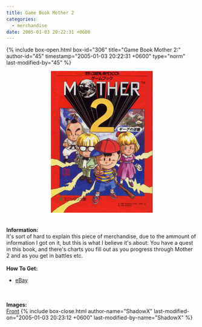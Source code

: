 ```yaml
---
title: Game Book Mother 2
categories:
  - merchandise
date: 2005-01-03 20:22:31 +0600
---
```

{% include box-open.html box-id="306" title="Game Book Mother 2:" author-id="45" timestamp="2005-01-03 20:22:31 +0600" type="norm" last-modified-by="45" %}
	<center>
	<img src="/merchandise/images/gbm2_title.jpg" border="0" alt="Game Book Mother 2" />
	</center>
	<br /><br />
	<b>Information:</b>
	<br />
	It's sort of hard to explain this piece of merchandise, due to
	the ammount of information I got on it, but this is what I believe it's
	about: You have a quest in this book, and there's charts you fill out
	as you progress through Mother 2 and as you get in battles etc.
	<br /><br />
	<b>How To Get:</b>
	<br />
	<ul>
	<li><a href="http://www.ebay.com">eBay</a></li>
	</ul>
	<br /><br />
	<b>Images:</b>
	<br />
	<a href="/merchandise/images/gbm2_1.jpg">Front</a>
{% include box-close.html author-name="ShadowX" last-modified-on="2005-01-03 20:23:12 +0600" last-modified-by-name="ShadowX" %}
